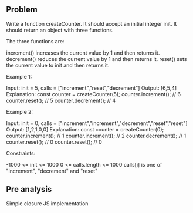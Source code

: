 ## Problem

Write a function createCounter. It should accept an initial integer init. It should return an object with three functions.

The three functions are:

increment() increases the current value by 1 and then returns it.
decrement() reduces the current value by 1 and then returns it.
reset() sets the current value to init and then returns it.

Example 1:

Input: init = 5, calls = ["increment","reset","decrement"]
Output: [6,5,4]
Explanation:
const counter = createCounter(5);
counter.increment(); // 6
counter.reset(); // 5
counter.decrement(); // 4

Example 2:

Input: init = 0, calls = ["increment","increment","decrement","reset","reset"]
Output: [1,2,1,0,0]
Explanation:
const counter = createCounter(0);
counter.increment(); // 1
counter.increment(); // 2
counter.decrement(); // 1
counter.reset(); // 0
counter.reset(); // 0

Constraints:

-1000 <= init <= 1000
0 <= calls.length <= 1000
calls[i] is one of "increment", "decrement" and "reset"

## Pre analysis

Simple closure JS implementation
